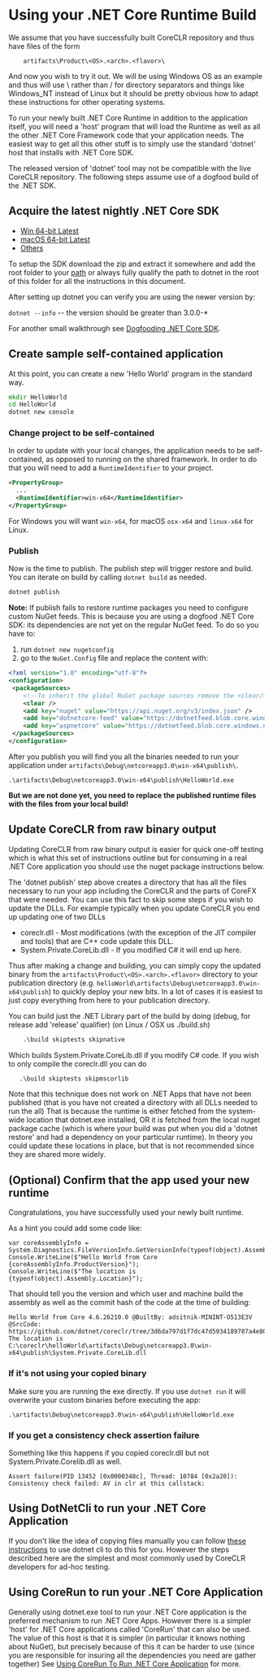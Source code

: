 
# Using your .NET Core Runtime Build

We assume that you have successfully built CoreCLR repository and thus have files of the form
```
    artifacts\Product\<OS>.<arch>.<flavor>\
```
And now you wish to try it out.  We will be using Windows OS as an example and thus will use \ rather
than / for directory separators and things like Windows_NT instead of Linux but it should be
pretty obvious how to adapt these instructions for other operating systems.

To run your newly built .NET Core Runtime in addition to the application itself, you will need
a 'host' program that will load the Runtime as well as all the other .NET Core Framework
code that your application needs. The easiest way to get all this other stuff is to simply use the
standard 'dotnet' host that installs with .NET Core SDK.

The released version of 'dotnet' tool may not be compatible with the live CoreCLR repository. The following steps
assume use of a dogfood build of the .NET SDK.

## Acquire the latest nightly .NET Core SDK

- [Win 64-bit Latest](https://dotnetcli.blob.core.windows.net/dotnet/Sdk/master/dotnet-sdk-latest-win-x64.zip)
- [macOS 64-bit Latest](https://dotnetcli.blob.core.windows.net/dotnet/Sdk/master/dotnet-sdk-latest-osx-x64.tar.gz)
- [Others](https://github.com/dotnet/cli/blob/master/README.md#installers-and-binaries)

To setup the SDK download the zip and extract it somewhere and add the root folder to your [path](../building/windows-instructions.md#adding-to-the-default-path-variable)
or always fully qualify the path to dotnet in the root of this folder for all the instructions in this document.

After setting up dotnet you can verify you are using the newer version by:

`dotnet --info` -- the version should be greater than 3.0.0-*

For another small walkthrough see [Dogfooding .NET Core SDK](https://github.com/dotnet/corefx/blob/master/Documentation/project-docs/dogfooding.md).

## Create sample self-contained application

At this point, you can create a new 'Hello World' program in the standard way.

```bat
mkdir HelloWorld
cd HelloWorld
dotnet new console
```

### Change project to be self-contained

In order to update with your local changes, the application needs to be self-contained, as opposed to running on the
shared framework.  In order to do that you will need to add a `RuntimeIdentifier` to your project.

```xml
<PropertyGroup>
  ...
  <RuntimeIdentifier>win-x64</RuntimeIdentifier>
</PropertyGroup>
```
For Windows you will want `win-x64`, for macOS `osx-x64` and `linux-x64` for Linux.

### Publish

Now is the time to publish. The publish step will trigger restore and build. You can iterate on build by calling `dotnet build` as
needed.

```bat
dotnet publish
```

**Note:** If publish fails to restore runtime packages you need to configure custom NuGet feeds. This is because you are using a dogfood .NET Core SDK: its dependencies are not yet on the regular NuGet feed. To do so you have to:

1. run `dotnet new nugetconfig`
2. go to the `NuGet.Config` file and replace the content with:

```xml
<?xml version="1.0" encoding="utf-8"?>
<configuration>
 <packageSources>
    <!--To inherit the global NuGet package sources remove the <clear/> line below -->
    <clear />
    <add key="nuget" value="https://api.nuget.org/v3/index.json" />
    <add key="dotnetcore-feed" value="https://dotnetfeed.blob.core.windows.net/dotnet-core/index.json" />
    <add key="aspnetcore" value="https://dotnetfeed.blob.core.windows.net/aspnet-aspnetcore/index.json" />
 </packageSources>
</configuration>
```

After you publish you will find you all the binaries needed to run your application under `artifacts\Debug\netcoreapp3.0\win-x64\publish\`.

```
.\artifacts\Debug\netcoreapp3.0\win-x64\publish\HelloWorld.exe
```

**But we are not done yet, you need to replace the published runtime files with the files from your local build!**

## Update CoreCLR from raw binary output

Updating CoreCLR from raw binary output is easier for quick one-off testing which is what this set of instructions
outline but for consuming in a real .NET Core application you should use the nuget package instructions below.

The 'dotnet publish' step above creates a directory that has all the files necessary to run your app
including the CoreCLR and the parts of CoreFX that were needed. You can use this fact to skip some steps if
you wish to update the DLLs. For example typically when you update CoreCLR you end up updating one of two DLLs

* coreclr.dll - Most modifications (with the exception of the JIT compiler and tools) that are C++ code update
  this DLL.
* System.Private.CoreLib.dll - If you modified C# it will end up here.

Thus after making a change and building, you can simply copy the updated binary from the `artifacts\Product\<OS>.<arch>.<flavor>`
directory to your publication directory (e.g. `helloWorld\artifacts\Debug\netcoreapp3.0\win-x64\publish`) to quickly
deploy your new bits. In a lot of cases it is easiest to just copy everything from here to your publication directory.

You can build just the .NET Library part of the build by doing (debug, for release add 'release' qualifier)
(on Linux / OSX us ./build.sh)
```bat
    .\build skiptests skipnative
```
Which builds System.Private.CoreLib.dll if you modify C# code. If you wish to only compile the coreclr.dll you can do
 ```bat
    .\build skiptests skipmscorlib
```
Note that this technique does not work on .NET Apps that have not been published (that is you have not created
a directory with all DLLs needed to run the all)  That is because the runtime is either fetched from the system-wide
location that dotnet.exe installed, OR it is fetched from the local nuget package cache (which is where your
build was put when you did a 'dotnet restore' and had a dependency on your particular runtime).    In theory you
could update these locations in place, but that is not recommended since they are shared more widely.

## (Optional) Confirm that the app used your new runtime

Congratulations, you have successfully used your newly built runtime.

As a hint you could add some code like:
```
var coreAssemblyInfo = System.Diagnostics.FileVersionInfo.GetVersionInfo(typeof(object).Assembly.Location);
Console.WriteLine($"Hello World from Core {coreAssemblyInfo.ProductVersion}");
Console.WriteLine($"The location is {typeof(object).Assembly.Location}");
```

That should tell you the version and which user and machine build the assembly as well as the commit hash of the code
at the time of building:

```
Hello World from Core 4.6.26210.0 @BuiltBy: adsitnik-MININT-O513E3V @SrcCode: https://github.com/dotnet/coreclr/tree/3d6da797d1f7dc47d5934189787a4e8006ab3a04
The location is C:\coreclr\helloWorld\artifacts\Debug\netcoreapp3.0\win-x64\publish\System.Private.CoreLib.dll
```

### If it's not using your copied binary

Make sure you are running the exe directly. If you use `dotnet run` it will overwrite your custom binaries before executing the app:

```
.\artifacts\Debug\netcoreapp3.0\win-x64\publish\HelloWorld.exe
```

### If you get a consistency check assertion failure

Something like this happens if you copied coreclr.dll but not System.Private.Corelib.dll as well.

```
Assert failure(PID 13452 [0x0000348c], Thread: 10784 [0x2a20]): Consistency check failed: AV in clr at this callstack:
```

## Using DotNetCli to run your .NET Core Application

If you don't like the idea of copying files manually you can follow [these instructions](UsingDotNetCli.md) to use dotnet cli to do this for you.
However the steps described here are the simplest and most commonly used by CoreCLR developers for ad-hoc testing.

## Using CoreRun to run your .NET Core Application

Generally using dotnet.exe tool to run your .NET Core application is the preferred mechanism to run .NET Core Apps.
However there is a simpler 'host' for .NET Core applications called 'CoreRun' that can also be used.   The value
of this host is that it is simpler (in particular it knows nothing about NuGet), but precisely because of this
it can be harder to use (since you are responsible for insuring all the dependencies you need are gather together)
See [Using CoreRun To Run .NET Core Application](UsingCoreRun.md) for more.
